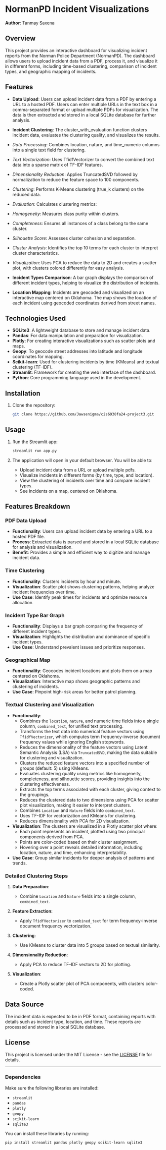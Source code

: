 # NormanPD Incident Visualizations

**Author**: Tanmay Saxena

## Overview

This project provides an interactive dashboard for visualizing incident reports from the Norman Police Department (NormanPD). The dashboard allows users to upload incident data from a PDF, process it, and visualize it in different forms, including time-based clustering, comparison of incident types, and geographic mapping of incidents.

## Features

- **Data Upload**: Users can upload incident data from a PDF by entering a URL to a hosted PDF. Users can enter multiple URLs in the text box in a comma-separated format or upload multiple PDFs for visualization. The data is then extracted and stored in a local SQLite database for further analysis.
- **Incident Clustering**: The cluster_with_evaluation function clusters incident data, evaluates the clustering quality, and visualizes the results.

- *Data Processing*: Combines location, nature, and time_numeric columns into a single text field for clustering.
- *Text Vectorization*: Uses TfidfVectorizer to convert the combined text data into a sparse matrix of TF-IDF features.
- *Dimensionality Reduction*: Applies TruncatedSVD followed by normalization to reduce the feature space to 100 components.
- *Clustering*: Performs K-Means clustering (true_k clusters) on the reduced data.
- *Evaluation*: Calculates clustering metrics:
- *Homogeneity*: Measures class purity within clusters.
- *Completeness*: Ensures all instances of a class belong to the same cluster.
- *Silhouette Score*: Assesses cluster cohesion and separation.
- *Cluster Analysis*: Identifies the top 10 terms for each cluster to interpret cluster characteristics.
- *Visualization*: Uses PCA to reduce the data to 2D and creates a scatter plot, with clusters colored differently for easy analysis.

- **Incident Types Comparison**: A bar graph displays the comparison of different incident types, helping to visualize the distribution of incidents.
- **Location Mapping**: Incidents are geocoded and visualized on an interactive map centered on Oklahoma. The map shows the location of each incident using geocoded coordinates derived from street names.

## Technologies Used

- **SQLite3**: A lightweight database to store and manage incident data.
- **Pandas**: For data manipulation and preparation for visualization.
- **Plotly**: For creating interactive visualizations such as scatter plots and maps.
- **Geopy**: To geocode street addresses into latitude and longitude coordinates for mapping.
- **Scikit-learn**: Used for clustering incidents by time (KMeans) and textual clustering (TF-IDF).
- **Streamlit**: Framework for creating the web interface of the dashboard.
- **Python**: Core programming language used in the development.

## Installation

1. Clone the repository:
   ```bash
   git clone https://github.com/Jawsenigma/cis6930fa24-project3.git
   ```

## Usage

1. Run the Streamlit app:
   ```bash
   streamlit run app.py
   ```

2. The application will open in your default browser. You will be able to:
   - Upload incident data from a URL or upload multiple pdfs.
   - Visualize incidents in different forms (by time, type, and location).
   - View the clustering of incidents over time and compare incident types.
   - See incidents on a map, centered on Oklahoma.

## Features Breakdown

### PDF Data Upload
- **Functionality**: Users can upload incident data by entering a URL to a hosted PDF file.
- **Process**: Extracted data is parsed and stored in a local SQLite database for analysis and visualization.
- **Benefit**: Provides a simple and efficient way to digitize and manage incident data.

### Time Clustering
- **Functionality**: Clusters incidents by hour and minute.
- **Visualization**: Scatter plot shows clustering patterns, helping analyze incident frequencies over time.
- **Use Case**: Identify peak times for incidents and optimize resource allocation.

### Incident Type Bar Graph
- **Functionality**: Displays a bar graph comparing the frequency of different incident types.
- **Visualization**: Highlights the distribution and dominance of specific incident types.
- **Use Case**: Understand prevalent issues and prioritize responses.

### Geographical Map
- **Functionality**: Geocodes incident locations and plots them on a map centered on Oklahoma.
- **Visualization**: Interactive map shows geographic patterns and clustering of incidents.
- **Use Case**: Pinpoint high-risk areas for better patrol planning.

### Textual Clustering and Visualization
- **Functionality**:
  - Combines the `location`, `nature`, and numeric time fields into a single column, `combined_text`, for unified text processing.
  - Transforms the text data into numerical feature vectors using `TfidfVectorizer`, which computes term frequency-inverse document frequency values while ignoring English stopwords.
  - Reduces the dimensionality of the feature vectors using Latent Semantic Analysis (LSA) via `TruncatedSVD`, making the data suitable for clustering and visualization.
  - Clusters the reduced feature vectors into a specified number of groups (default: 5) using KMeans.
  - Evaluates clustering quality using metrics like homogeneity, completeness, and silhouette scores, providing insights into the clustering effectiveness.
  - Extracts the top terms associated with each cluster, giving context to the groupings.
  - Reduces the clustered data to two dimensions using PCA for scatter plot visualization, making it easier to interpret clusters.
  - Combines `Location` and `Nature` fields into `combined_text`.
  - Uses TF-IDF for vectorization and KMeans for clustering.
  - Reduces dimensionality with PCA for 2D visualization.
- **Visualization**: The clusters are visualized in a Plotly scatter plot where:
  - Each point represents an incident, plotted using two principal components derived from PCA.
  - Points are color-coded based on their cluster assignment.
  - Hovering over a point reveals detailed information, including location, nature, and time, enhancing interpretability.
- **Use Case**: Group similar incidents for deeper analysis of patterns and trends.

### Detailed Clustering Steps

1. **Data Preparation**:
   - Combine `Location` and `Nature` fields into a single column, `combined_text`.

2. **Feature Extraction**:
   - Apply `TfidfVectorizer` to `combined_text` for term frequency-inverse document frequency vectorization.

3. **Clustering**:
   - Use KMeans to cluster data into 5 groups based on textual similarity.

4. **Dimensionality Reduction**:
   - Apply PCA to reduce TF-IDF vectors to 2D for plotting.

5. **Visualization**:
   - Create a Plotly scatter plot of PCA components, with clusters color-coded.

## Data Source

The incident data is expected to be in PDF format, containing reports with details such as incident type, location, and time. These reports are processed and stored in a local SQLite database.

## License

This project is licensed under the MIT License - see the [LICENSE](LICENSE) file for details.

---

### Dependencies

Make sure the following libraries are installed:

- `streamlit`
- `pandas`
- `plotly`
- `geopy`
- `scikit-learn`
- `sqlite3`

You can install these libraries by running:

```bash
pip install streamlit pandas plotly geopy scikit-learn sqlite3
```
